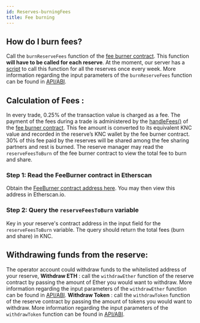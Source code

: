 ```yaml
---
id: Reserves-burningFees
title: Fee burning
---
```

[//]: # (tagline)

## How do I burn fees?

Call the `burnReserveFees` function of the [fee burner contract](https://etherscan.io/address/0x8007aa43792A392b221DC091bdb2191E5fF626d1). This function **will have to be called for each reserve**. At the moment, our server has a [script](https://github.com/KyberNetwork/smart-contracts/blob/master/scripts/feeHandler.js) to call this function for all the reserves once every week. More information regarding the input parameters of the `burnReserveFees` function can be found in [API/ABI](api_abi-feeburner.md#burnreservefees).

## Calculation of Fees :

In every trade, 0.25% of the transaction value is charged as a fee. The payment of the fees during a trade is administered by the [handleFees()](api_abi-feeburner.md#handleFees) of the [fee burner contract](https://etherscan.io/address/0x8007aa43792A392b221DC091bdb2191E5fF626d1). This fee amount is converted to its equivalent KNC value and recorded in the reserve’s KNC wallet by the fee burner contract. 30% of this fee paid by the reserves will be shared among the fee sharing partners and rest is burned.
The reserve manager may read the `reserveFeesToBurn` of the fee burner contract to view the total fee to burn and share.

### Step 1: Read the FeeBurner contract in Etherscan
Obtain the [FeeBurner contract address here](environments-mainnet.md#feeburner). You may then view this address in Etherscan.io.

### Step 2: Query the `reserveFeesToBurn` variable
Key in your reserve's contract address in the input field for the `reserveFeesToBurn` variable. The query should return the total fees (burn and share) in KNC.


## Withdrawing funds from the reserve:

The operator account could withdraw funds to the whitelisted address of your reserve,
**Withdraw ETH** : call the `withdrawEther` function of the reserve contract by passing the amount of Ether you would want to withdraw. More information regarding the input parameters of the `withdrawEther` function can be found in [API/ABI](api_abi-withdrawable.md#withdrawEther).
**Withdraw Token** : call the `withdrawToken` function of the reserve contract by passing the amount of tokens you would want to withdraw. More information regarding the input parameters of the `withdrawToken` function can be found in [API/ABI](api_abi-withdrawable.md#withdrawtoken).

